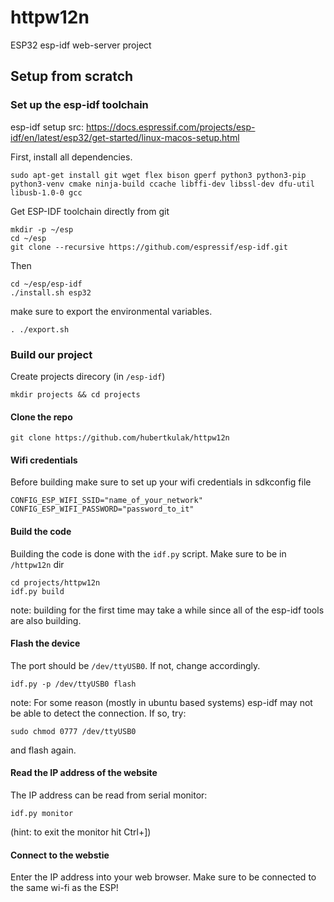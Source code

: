 # httpw12n

ESP32 esp-idf web-server project

## Setup from scratch

### Set up the esp-idf toolchain

esp-idf setup src: <https://docs.espressif.com/projects/esp-idf/en/latest/esp32/get-started/linux-macos-setup.html>

First, install all dependencies.

```console
sudo apt-get install git wget flex bison gperf python3 python3-pip python3-venv cmake ninja-build ccache libffi-dev libssl-dev dfu-util libusb-1.0-0 gcc
```

Get ESP-IDF toolchain directly from git

```console
mkdir -p ~/esp
cd ~/esp
git clone --recursive https://github.com/espressif/esp-idf.git
```

Then

```console
cd ~/esp/esp-idf
./install.sh esp32
```

make sure to export the environmental variables.

```console
. ./export.sh
```

### Build our project

Create projects direcory (in `/esp-idf`) 

```console
mkdir projects && cd projects
```

#### Clone the repo

```console
git clone https://github.com/hubertkulak/httpw12n
```

#### Wifi credentials

Before building make sure to set up your wifi credentials in sdkconfig file

```
CONFIG_ESP_WIFI_SSID="name_of_your_network"
CONFIG_ESP_WIFI_PASSWORD="password_to_it"
```

#### Build the code

Building the code is done with the `idf.py` script. Make sure to be in `/httpw12n` dir

```console
cd projects/httpw12n
idf.py build
````

note: building for the first time may take a while since all of the esp-idf tools  are also building.

#### Flash the device

The port should be `/dev/ttyUSB0`. If not, change accordingly.

```console
idf.py -p /dev/ttyUSB0 flash
```

note: For some reason (mostly in ubuntu based systems) esp-idf may not be able to detect the connection. If so, try:

```console
sudo chmod 0777 /dev/ttyUSB0
```

and flash again.

#### Read the IP address of the website

The IP address can be read from serial monitor:

```console
idf.py monitor
```

(hint: to exit the monitor hit Ctrl+])

#### Connect to the webstie

Enter the IP address into your web browser. Make sure to be connected to the same wi-fi as the ESP!
